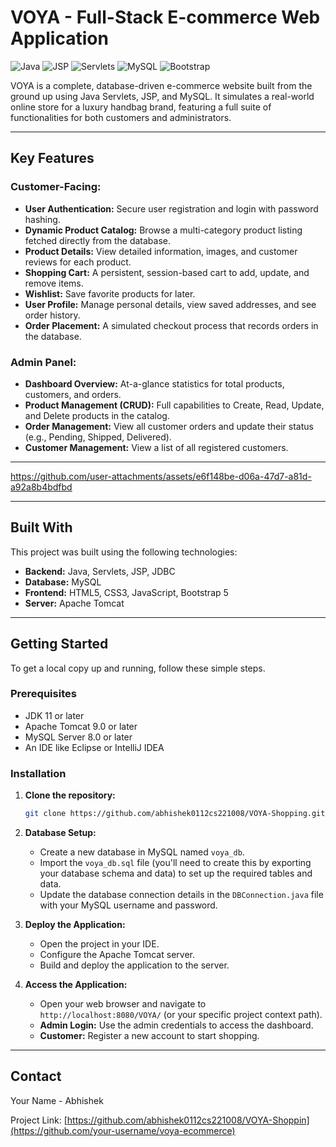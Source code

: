# VOYA - Full-Stack E-commerce Web Application

![Java](https://img.shields.io/badge/Java-ED8B00?style=for-the-badge&logo=openjdk&logoColor=white)
![JSP](https://img.shields.io/badge/JSP-007396?style=for-the-badge&logo=java&logoColor=white)
![Servlets](https://img.shields.io/badge/Servlets-007396?style=for-the-badge&logo=java&logoColor=white)
![MySQL](https://img.shields.io/badge/MySQL-4479A1?style=for-the-badge&logo=mysql&logoColor=white)
![Bootstrap](https://img.shields.io/badge/Bootstrap-7952B3?style=for-the-badge&logo=bootstrap&logoColor=white)

VOYA is a complete, database-driven e-commerce website built from the ground up using Java Servlets, JSP, and MySQL. It simulates a real-world online store for a luxury handbag brand, featuring a full suite of functionalities for both customers and administrators.

---
## Key Features

### Customer-Facing:
* **User Authentication:** Secure user registration and login with password hashing.
* **Dynamic Product Catalog:** Browse a multi-category product listing fetched directly from the database.
* **Product Details:** View detailed information, images, and customer reviews for each product.
* **Shopping Cart:** A persistent, session-based cart to add, update, and remove items.
* **Wishlist:** Save favorite products for later.
* **User Profile:** Manage personal details, view saved addresses, and see order history.
* **Order Placement:** A simulated checkout process that records orders in the database.

### Admin Panel:
* **Dashboard Overview:** At-a-glance statistics for total products, customers, and orders.
* **Product Management (CRUD):** Full capabilities to Create, Read, Update, and Delete products in the catalog.
* **Order Management:** View all customer orders and update their status (e.g., Pending, Shipped, Delivered).
* **Customer Management:** View a list of all registered customers.
---



https://github.com/user-attachments/assets/e6f148be-d06a-47d7-a81d-a92a8b4bdfbd



---
## Built With

This project was built using the following technologies:

* **Backend:** Java, Servlets, JSP, JDBC
* **Database:** MySQL
* **Frontend:** HTML5, CSS3, JavaScript, Bootstrap 5
* **Server:** Apache Tomcat

---
## Getting Started

To get a local copy up and running, follow these simple steps.

### Prerequisites

* JDK 11 or later
* Apache Tomcat 9.0 or later
* MySQL Server 8.0 or later
* An IDE like Eclipse or IntelliJ IDEA

### Installation

1.  **Clone the repository:**
    ```sh
    git clone https://github.com/abhishek0112cs221008/VOYA-Shopping.git
    ```
2.  **Database Setup:**
    * Create a new database in MySQL named `voya_db`.
    * Import the `voya_db.sql` file (you'll need to create this by exporting your database schema and data) to set up the required tables and data.
    * Update the database connection details in the `DBConnection.java` file with your MySQL username and password.

3.  **Deploy the Application:**
    * Open the project in your IDE.
    * Configure the Apache Tomcat server.
    * Build and deploy the application to the server.

4.  **Access the Application:**
    * Open your web browser and navigate to `http://localhost:8080/VOYA/` (or your specific project context path).
    * **Admin Login:** Use the admin credentials to access the dashboard.
    * **Customer:** Register a new account to start shopping.

---
## Contact

Your Name - Abhishek

Project Link: [https://github.com/abhishek0112cs221008/VOYA-Shoppin](https://github.com/your-username/voya-ecommerce)
